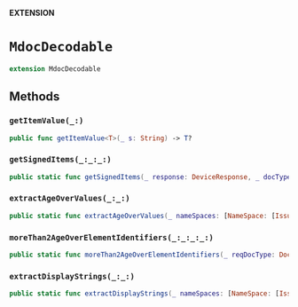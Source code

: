 **EXTENSION**

# `MdocDecodable`
```swift
extension MdocDecodable
```

## Methods
### `getItemValue(_:)`

```swift
public func getItemValue<T>(_ s: String) -> T?
```

### `getSignedItems(_:_:_:)`

```swift
public static func getSignedItems(_ response: DeviceResponse, _ docType: String, _ ns: [NameSpace]? = nil) -> [String: [IssuerSignedItem]]?
```

### `extractAgeOverValues(_:_:)`

```swift
public static func extractAgeOverValues(_ nameSpaces: [NameSpace: [IssuerSignedItem]], _ ageOverXX: inout [Int: Bool])
```

### `moreThan2AgeOverElementIdentifiers(_:_:_:_:)`

```swift
public static func moreThan2AgeOverElementIdentifiers(_ reqDocType: DocType, _ reqNamespace: NameSpace, _ ageAttest: any AgeAttesting, _ reqElementIdentifiers: [DataElementIdentifier]) -> Set<String>
```

### `extractDisplayStrings(_:_:)`

```swift
public static func extractDisplayStrings(_ nameSpaces: [NameSpace: [IssuerSignedItem]], _ displayStrings: inout [NameValue])
```
